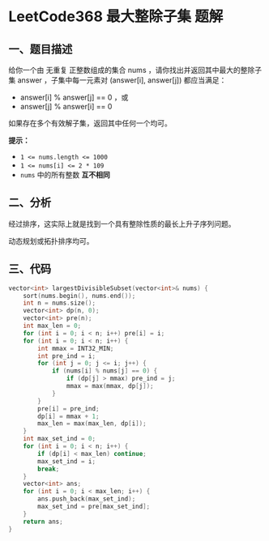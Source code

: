 # LeetCode368 最大整除子集 题解

## 一、题目描述

给你一个由 无重复 正整数组成的集合 nums ，请你找出并返回其中最大的整除子集 answer ，子集中每一元素对 (answer[i], answer[j]) 都应当满足：

+ answer[i] % answer[j] == 0 ，或
+ answer[j] % answer[i] == 0

如果存在多个有效解子集，返回其中任何一个均可。

**提示：**

- `1 <= nums.length <= 1000`
- `1 <= nums[i] <= 2 * 109`
- `nums` 中的所有整数 **互不相同**



## 二、分析

经过排序，这实际上就是找到一个具有整除性质的最长上升子序列问题。

动态规划或拓扑排序均可。



## 三、代码

```c++
vector<int> largestDivisibleSubset(vector<int>& nums) {
    sort(nums.begin(), nums.end());
    int n = nums.size();
    vector<int> dp(n, 0);
    vector<int> pre(n);
    int max_len = 0;
    for (int i = 0; i < n; i++) pre[i] = i;
    for (int i = 0; i < n; i++) {
        int mmax = INT32_MIN;
        int pre_ind = i;
        for (int j = 0; j <= i; j++) {
            if (nums[i] % nums[j] == 0) {
                if (dp[j] > mmax) pre_ind = j;
                mmax = max(mmax, dp[j]);
            }
        }
        pre[i] = pre_ind;
        dp[i] = mmax + 1;
        max_len = max(max_len, dp[i]);
    }
    int max_set_ind = 0;
    for (int i = 0; i < n; i++) {
        if (dp[i] < max_len) continue;
        max_set_ind = i;
        break;
    }
    vector<int> ans;
    for (int i = 0; i < max_len; i++) {
        ans.push_back(max_set_ind);
        max_set_ind = pre[max_set_ind];
    }
    return ans;
}
```



